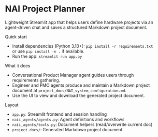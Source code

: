 # NAI Project Planner

Lightweight Streamlit app that helps users define hardware projects via an agent-driven chat and saves a structured Markdown project document.

Quick start
- Install dependencies (Python 3.10+): `pip install -r requirements.txt` or use `pip install -e .` if available.
- Run the app: `streamlit run app.py`

What it does
- Conversational Product Manager agent guides users through requirements gathering.
- Engineer and PMO agents produce and maintain a Markdown project document at `project_docs/NAI_system_configuration.md`.
- Use the UI to view and download the generated project document.

Layout
- `app.py`: Streamlit frontend and session handling
- `naii_agents/agents.py`: Agent definitions and workflows
- `naii_agents/tools.py`: Document helpers (read/overwrite current doc)
- `project_docs/`: Generated Markdown project document